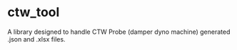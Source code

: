 # ctw_tool
A library designed to handle CTW Probe (damper dyno machine) generated .json and .xlsx files.
